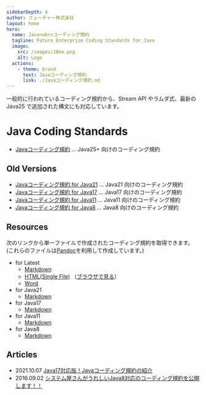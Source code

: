 ```yaml
---
sidebarDepth: 4
author: フューチャー株式会社
layout: home
hero:
  name: Java<wbr>コーディング規約
  tagline: Future Enterprise Coding Standards for Java
  image:
    src: /images/JBee.png
    alt: Logo
  actions:
    - theme: brand
      text: Javaコーディング規約
      link: ./Javaコーディング規約.md
---
```


一般的に行われているコーディング規約から、Stream API やラムダ式、最新の Java25 で追加された構文にも対応しています。

# Java Coding Standards

- [Javaコーディング規約](./Javaコーディング規約.md) ... Java25+ 向けのコーディング規約

## Old Versions

- [Javaコーディング規約 for Java21](./Javaコーディング規約_for_21.md) ... Java21 向けのコーディング規約
- [Javaコーディング規約 for Java17](./Javaコーディング規約_for_17.md) ... Java17 向けのコーディング規約
- [Javaコーディング規約 for Java11](./Javaコーディング規約_for_11.md) ... Java11 向けのコーディング規約
- [Javaコーディング規約 for Java8](./Javaコーディング規約_for_8.md) ... Java8 向けのコーディング規約

## Resources

次のリンクから単一ファイルで作成されたコーディング規約を取得できます。\
(これらのファイルは[Pandoc]を利用して作成しています。)

- for Latest
  - [Markdown](https://github.com/future-architect/coding-standards/blob/master/documents/forJava/Javaコーディング規約.md)
  - [HTML(Single File)](https://github.com/future-architect/coding-standards/blob/gh-pages/resources/Javaコーディング規約.html) （[ブラウザで見る](https://future-architect.github.io/coding-standards/resources/Javaコーディング規約.html)）
  - [Word](https://github.com/future-architect/coding-standards/raw/gh-pages/resources/Javaコーディング規約.docx)
- for Java21
  - [Markdown](https://github.com/future-architect/coding-standards/blob/master/documents/forJava/Javaコーディング規約_for_21.md)
- for Java17
  - [Markdown](https://github.com/future-architect/coding-standards/blob/master/documents/forJava/Javaコーディング規約_for_17.md)
- for Java11
  - [Markdown](https://github.com/future-architect/coding-standards/blob/master/documents/forJava/Javaコーディング規約_for_11.md)
- for Java8
  - [Markdown](https://github.com/future-architect/coding-standards/blob/master/documents/forJava/Javaコーディング規約_for_8.md)

[pandoc]: https://pandoc.org/

## Articles

- 2021.10.07 [Java17対応版！Javaコーディング規約の紹介](https://future-architect.github.io/articles/20211007a/)
- 2016.09.02 [システム屋さんがうれしいJava8対応のコーディング規約を公開します！！](https://future-architect.github.io/articles/20160902/)
